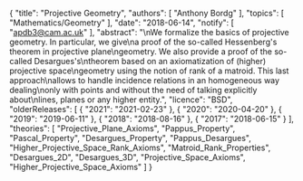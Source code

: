 {
    "title": "Projective Geometry",
    "authors": [
        "Anthony Bordg"
    ],
    "topics": [
        "Mathematics/Geometry"
    ],
    "date": "2018-06-14",
    "notify": [
        "apdb3@cam.ac.uk"
    ],
    "abstract": "\nWe formalize the basics of projective geometry. In particular, we give\na proof of the so-called Hessenberg's theorem in projective plane\ngeometry. We also provide a proof of the so-called Desargues's\ntheorem based on an axiomatization of (higher) projective space\ngeometry using the notion of rank of a matroid. This last approach\nallows to handle incidence relations in an homogeneous way dealing\nonly with points and without the need of talking explicitly about\nlines, planes or any higher entity.",
    "licence": "BSD",
    "olderReleases": [
        {
            "2021": "2021-02-23"
        },
        {
            "2020": "2020-04-20"
        },
        {
            "2019": "2019-06-11"
        },
        {
            "2018": "2018-08-16"
        },
        {
            "2017": "2018-06-15"
        }
    ],
    "theories": [
        "Projective_Plane_Axioms",
        "Pappus_Property",
        "Pascal_Property",
        "Desargues_Property",
        "Pappus_Desargues",
        "Higher_Projective_Space_Rank_Axioms",
        "Matroid_Rank_Properties",
        "Desargues_2D",
        "Desargues_3D",
        "Projective_Space_Axioms",
        "Higher_Projective_Space_Axioms"
    ]
}
